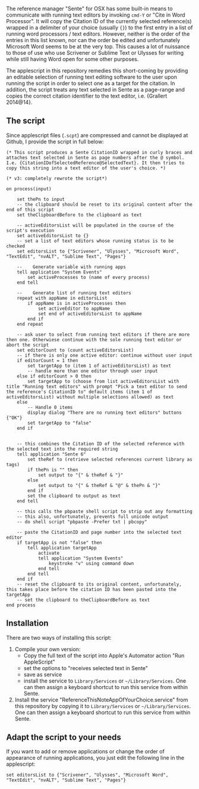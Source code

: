 The reference manager "Sente" for OSX has some built-in means to communicate with running text editors by invoking `cmd-Y` or "Cite in Word Processor". It will copy the Citation ID of the currently selected reference(s) wrapped in a delimiter of your choice (usually `{}`) to the first entry in a list of running word processors / text editors. However, neither is the order of the entries in this list known, nor can the order be edited and unfortunately Microsoft Word seems to be at the very top. This causes a lot of nuissance to those of use who use Scrivener or Sublime Text or Ulysses for writing while still having Word open for some other purposes.

The applescript in this repository remedies this short-coming by providing an editable selection of running text editing software to the user upon running the script in order to select one as a target for the citation. In addition, the script treats any text selected in Sente as a page-range and copies the correct citation identifier to the text editor, i.e. {Grallert 2014@14}.

## The script

Since applescript files (`.scpt`) are compressed and cannot be displayed at Github, I provide the script in full below:

~~~{.AppleScript}
(* This script produces a Sente CitationID wrapped in curly braces and attaches text selected in Sente as page numbers after the @ symbol. I.e. {CitationIDofSelectedReference@SelectedText}. It then tries to copy this string into a text editor of the user's choice. *)

(* v3: completely rewrote the script*)

on process(input)
    
    set thePn to input
    -- the clipboard should be reset to its original content after the end of this script
    set theClipboardBefore to the clipboard as text
    
    -- activeEditorsList will be populated in the course of the script's execution
    set activeEditorsList to {}
    -- set a list of text editors whose running status is to be checked
    set editorsList to {"Scrivener", "Ulysses", "Microsoft Word", "TextEdit", "nvALT", "Sublime Text", "Pages"}
    
    --    Generate variable with running apps
    tell application "System Events"
        set activeProcesses to (name of every process)
    end tell
    
    --    Generate list of running text editors    
    repeat with appName in editorsList
        if appName is in activeProcesses then
            set activeEditor to appName
            set end of activeEditorsList to appName
        end if
    end repeat
    
    -- ask user to select from running text editors if there are more then one. Otherwiese continue with the sole running text editor or abort the script
    set editorCount to (count activeEditorsList)
    -- if there is only one active editor: continue without user input
    if editorCount = 1 then
        set targetApp to (item 1 of activeEditorsList) as text
        -- handle more than one editor through user input
    else if editorCount > 0 then
        set targetApp to (choose from list activeEditorsList with title "Running text editors" with prompt "Pick a text editor to send the reference's CitationID to" default items (item 1 of activeEditorsList) without multiple selections allowed) as text
    else
        -- Handle 0 items
        display dialog "There are no running text editors" buttons {"OK"}
        set targetApp to "false"
    end if
    
    
    -- this combines the Citation ID of the selected reference with the selected text into the required string
    tell application "Sente 6"
        set theRef to (retrieve selected references current library as tags)
        if thePn is "" then
            set output to "{" & theRef & "}"
        else
            set output to "{" & theRef & "@" & thePn & "}"
        end if
        set the clipboard to output as text
    end tell
    
    -- this calls the pbpaste shell script to strip out any formatting
    -- this also, unfortunately, prevents full unicode output
    -- do shell script "pbpaste -Prefer txt | pbcopy"
    
    -- paste the CitationID and page number into the selected text editor
    if targetApp is not "false" then
        tell application targetApp
            activate
            tell application "System Events"
                keystroke "v" using command down
            end tell
        end tell
    end if
    -- reset the clipboard to its original content, unfortunately, this takes place before the citation ID has been pasted into the targetApp
    -- set the clipboard to theClipboardBefore as text
end process

~~~


## Installation

There are two ways of installing this script:

1. Compile your own version: 
    - Copy the full text of the script into Apple's Automator action "Run AppleScript"
    - set the options to "receives selected text in Sente"
    - save as service
    - install the service to `Library/Services` or `~/Library/Services`. One can then assign a keyboard shortcut to run this service from within Sente.
2. Install the service "ReferenceThisNoteAppOfYourChoice.service" from this repository by copying it to `Library/Services` or `~/Library/Services`. One can then assign a keyboard shortcut to run this service from within Sente.

## Adapt the script to your needs

If you want to add or remove applications or change the order of appearance of running applications, you just edit the following line in the applescript:

~~~{.AppleScript}
set editorsList to {"Scrivener", "Ulysses", "Microsoft Word", "TextEdit", "nvALT", "Sublime Text", "Pages"}
~~~